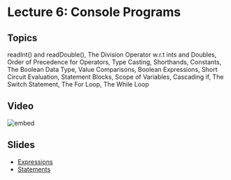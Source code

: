 # Lecture 6: Console Programs

## Topics

readInt() and readDouble(), The Division Operator w.r.t ints and Doubles, Order of Precedence for Operators, Type Casting, Shorthands, Constants, The Boolean Data Type, Value Comparisons, Boolean Expressions, Short Circuit Evaluation, Statement Blocks, Scope of Variables, Cascading if, The Switch Statement, The For Loop, The While Loop

## Video

![embed](https://www.youtube.com/embed/GPWah4wbwYs)

## Slides

* [Expressions](06-expressions.pdf)
* [Statements](06-expressions.pdf)
